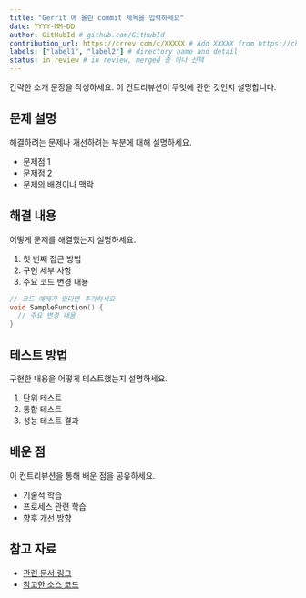 ```yaml
---
title: "Gerrit 에 올린 commit 제목을 입력하세요"
date: YYYY-MM-DD
author: GitHubId # github.com/GitHubId
contribution_url: https://crrev.com/c/XXXXX # Add XXXXX from https://chromium-review.googlesource.com/c/chromium/src/+/XXXXX
labels: ["label1", "label2"] # directory name and detail
status: in review # in review, merged 중 하나 선택
---
```


간략한 소개 문장을 작성하세요. 이 컨트리뷰션이 무엇에 관한 것인지 설명합니다.

## 문제 설명

해결하려는 문제나 개선하려는 부분에 대해 설명하세요.

- 문제점 1
- 문제점 2
- 문제의 배경이나 맥락

## 해결 내용

어떻게 문제를 해결했는지 설명하세요.

1. 첫 번째 접근 방법
2. 구현 세부 사항
3. 주요 코드 변경 내용

```cpp
// 코드 예제가 있다면 추가하세요
void SampleFunction() {
  // 주요 변경 내용
}
```

## 테스트 방법

구현한 내용을 어떻게 테스트했는지 설명하세요.

1. 단위 테스트
2. 통합 테스트
3. 성능 테스트 결과

## 배운 점

이 컨트리뷰션을 통해 배운 점을 공유하세요.

- 기술적 학습
- 프로세스 관련 학습
- 향후 개선 방향

## 참고 자료

- [관련 문서 링크](https://example.com)
- [참고한 소스 코드](https://example.com)
